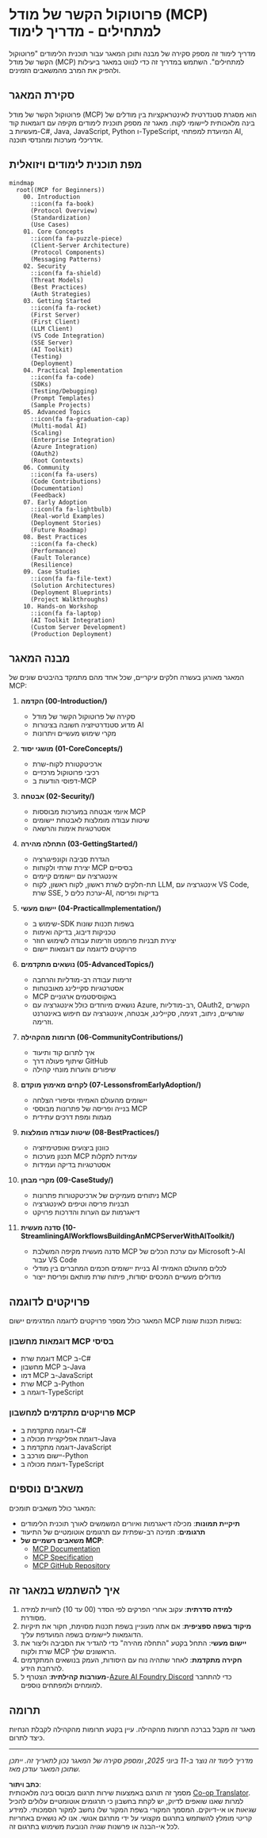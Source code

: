 <!--
CO_OP_TRANSLATOR_METADATA:
{
  "original_hash": "a607d4febc94caee9a12b77795f7fc9a",
  "translation_date": "2025-07-13T15:16:09+00:00",
  "source_file": "study_guide.md",
  "language_code": "he"
}
-->
# פרוטוקול הקשר של מודל (MCP) למתחילים - מדריך לימוד

מדריך לימוד זה מספק סקירה של מבנה ותוכן המאגר עבור תוכנית הלימודים "פרוטוקול הקשר של מודל (MCP) למתחילים". השתמש במדריך זה כדי לנווט במאגר ביעילות ולהפיק את המרב מהמשאבים הזמינים.

## סקירת המאגר

פרוטוקול הקשר של מודל (MCP) הוא מסגרת סטנדרטית לאינטראקציות בין מודלים של בינה מלאכותית ליישומי לקוח. מאגר זה מספק תוכנית לימודים מקיפה עם דוגמאות קוד מעשיות ב-C#, Java, JavaScript, Python ו-TypeScript, המיועדת למפתחי AI, אדריכלי מערכות ומהנדסי תוכנה.

## מפת תוכנית לימודים ויזואלית

```mermaid
mindmap
  root((MCP for Beginners))
    00. Introduction
      ::icon(fa fa-book)
      (Protocol Overview)
      (Standardization)
      (Use Cases)
    01. Core Concepts
      ::icon(fa fa-puzzle-piece)
      (Client-Server Architecture)
      (Protocol Components)
      (Messaging Patterns)
    02. Security
      ::icon(fa fa-shield)
      (Threat Models)
      (Best Practices)
      (Auth Strategies)
    03. Getting Started
      ::icon(fa fa-rocket)
      (First Server)
      (First Client)
      (LLM Client)
      (VS Code Integration)
      (SSE Server)
      (AI Toolkit)
      (Testing)
      (Deployment)
    04. Practical Implementation
      ::icon(fa fa-code)
      (SDKs)
      (Testing/Debugging)
      (Prompt Templates)
      (Sample Projects)
    05. Advanced Topics
      ::icon(fa fa-graduation-cap)
      (Multi-modal AI)
      (Scaling)
      (Enterprise Integration)
      (Azure Integration)
      (OAuth2)
      (Root Contexts)
    06. Community
      ::icon(fa fa-users)
      (Code Contributions)
      (Documentation)
      (Feedback)
    07. Early Adoption
      ::icon(fa fa-lightbulb)
      (Real-world Examples)
      (Deployment Stories)
      (Future Roadmap)
    08. Best Practices
      ::icon(fa fa-check)
      (Performance)
      (Fault Tolerance)
      (Resilience)
    09. Case Studies
      ::icon(fa fa-file-text)
      (Solution Architectures)
      (Deployment Blueprints)
      (Project Walkthroughs)
    10. Hands-on Workshop
      ::icon(fa fa-laptop)
      (AI Toolkit Integration)
      (Custom Server Development)
      (Production Deployment)
```

## מבנה המאגר

המאגר מאורגן בעשרה חלקים עיקריים, שכל אחד מהם מתמקד בהיבטים שונים של MCP:

1. **הקדמה (00-Introduction/)**
   - סקירה של פרוטוקול הקשר של מודל
   - מדוע סטנדרטיזציה חשובה בצינורות AI
   - מקרי שימוש מעשיים ויתרונות

2. **מושגי יסוד (01-CoreConcepts/)**
   - ארכיטקטורת לקוח-שרת
   - רכיבי פרוטוקול מרכזיים
   - דפוסי הודעות ב-MCP

3. **אבטחה (02-Security/)**
   - איומי אבטחה במערכות מבוססות MCP
   - שיטות עבודה מומלצות לאבטחת יישומים
   - אסטרטגיות אימות והרשאה

4. **התחלה מהירה (03-GettingStarted/)**
   - הגדרת סביבה וקונפיגורציה
   - יצירת שרתי ולקוחות MCP בסיסיים
   - אינטגרציה עם יישומים קיימים
   - תת-חלקים לשרת ראשון, לקוח ראשון, לקוח LLM, אינטגרציה עם VS Code, שרת SSE, ערכת כלים ל-AI, בדיקות ופריסה

5. **יישום מעשי (04-PracticalImplementation/)**
   - שימוש ב-SDK בשפות תכנות שונות
   - טכניקות דיבוג, בדיקה ואימות
   - יצירת תבניות פרומפט וזרימות עבודה לשימוש חוזר
   - פרויקטים לדוגמה עם דוגמאות יישום

6. **נושאים מתקדמים (05-AdvancedTopics/)**
   - זרימות עבודה רב-מודליות והרחבה
   - אסטרטגיות סקיילינג מאובטחות
   - MCP באקוסיסטמים ארגוניים
   - נושאים מיוחדים כולל אינטגרציה עם Azure, רב-מודליות, OAuth2, הקשרים שורשיים, ניתוב, דגימה, סקיילינג, אבטחה, אינטגרציה עם חיפוש באינטרנט וזרימה.

7. **תרומות מהקהילה (06-CommunityContributions/)**
   - איך לתרום קוד ותיעוד
   - שיתוף פעולה דרך GitHub
   - שיפורים והערות מונחי קהילה

8. **לקחים מאימוץ מוקדם (07-LessonsfromEarlyAdoption/)**
   - יישומים מהעולם האמיתי וסיפורי הצלחה
   - בנייה ופריסה של פתרונות מבוססי MCP
   - מגמות ומפת דרכים עתידית

9. **שיטות עבודה מומלצות (08-BestPractices/)**
   - כוונון ביצועים ואופטימיזציה
   - תכנון מערכות MCP עמידות לתקלות
   - אסטרטגיות בדיקה ועמידות

10. **מקרי מבחן (09-CaseStudy/)**
    - ניתוחים מעמיקים של ארכיטקטורות פתרונות MCP
    - תבניות פריסה וטיפים לאינטגרציה
    - דיאגרמות עם הערות והדרכות פרויקט

11. **סדנה מעשית (10-StreamliningAIWorkflowsBuildingAnMCPServerWithAIToolkit/)**
    - סדנה מעשית מקיפה המשלבת MCP עם ערכת הכלים של Microsoft ל-AI עבור VS Code
    - בניית יישומים חכמים המחברים בין מודלי AI לכלים מהעולם האמיתי
    - מודולים מעשיים המכסים יסודות, פיתוח שרת מותאם ופריסת ייצור

## פרויקטים לדוגמה

המאגר כולל מספר פרויקטים לדוגמה המדגימים יישום MCP בשפות תכנות שונות:

### דוגמאות מחשבון MCP בסיסי
- דוגמת שרת MCP ב-C#
- מחשבון MCP ב-Java
- דמו MCP ב-JavaScript
- שרת MCP ב-Python
- דוגמה ב-TypeScript

### פרויקטים מתקדמים למחשבון MCP
- דוגמה מתקדמת ב-C#
- דוגמת אפליקציית מכולה ב-Java
- דוגמה מתקדמת ב-JavaScript
- יישום מורכב ב-Python
- דוגמת מכולה ב-TypeScript

## משאבים נוספים

המאגר כולל משאבים תומכים:

- **תיקיית תמונות**: מכילה דיאגרמות ואיורים המשמשים לאורך תוכנית הלימודים
- **תרגומים**: תמיכה רב-שפתית עם תרגומים אוטומטיים של התיעוד
- **משאבים רשמיים של MCP**:
  - [MCP Documentation](https://modelcontextprotocol.io/)
  - [MCP Specification](https://spec.modelcontextprotocol.io/)
  - [MCP GitHub Repository](https://github.com/modelcontextprotocol)

## איך להשתמש במאגר זה

1. **למידה סדרתית**: עקוב אחרי הפרקים לפי הסדר (00 עד 10) לחוויית למידה מסודרת.
2. **מיקוד בשפה ספציפית**: אם אתה מעוניין בשפת תכנות מסוימת, חקור את תיקיות הדוגמאות ליישומים בשפה המועדפת עליך.
3. **יישום מעשי**: התחל בקטע "התחלה מהירה" כדי להגדיר את הסביבה וליצור את שרת ולקוח MCP הראשונים שלך.
4. **חקירה מתקדמת**: לאחר שתהיה נוח עם היסודות, העמק בנושאים המתקדמים להרחבת הידע.
5. **מעורבות קהילתית**: הצטרף ל-[Azure AI Foundry Discord](https://discord.com/invite/ByRwuEEgH4) כדי להתחבר למומחים ולמפתחים נוספים.

## תרומה

מאגר זה מקבל בברכה תרומות מהקהילה. עיין בקטע תרומות מהקהילה לקבלת הנחיות כיצד לתרום.

---

*מדריך לימוד זה נוצר ב-11 ביוני 2025, ומספק סקירה של המאגר נכון לתאריך זה. ייתכן שתוכן המאגר עודכן מאז.*

**כתב ויתור**:  
מסמך זה תורגם באמצעות שירות תרגום מבוסס בינה מלאכותית [Co-op Translator](https://github.com/Azure/co-op-translator). למרות שאנו שואפים לדיוק, יש לקחת בחשבון כי תרגומים אוטומטיים עלולים להכיל שגיאות או אי-דיוקים. המסמך המקורי בשפת המקור שלו נחשב למקור הסמכותי. למידע קריטי מומלץ להשתמש בתרגום מקצועי על ידי מתרגם אנושי. אנו לא נושאים באחריות לכל אי-הבנה או פרשנות שגויה הנובעת משימוש בתרגום זה.
